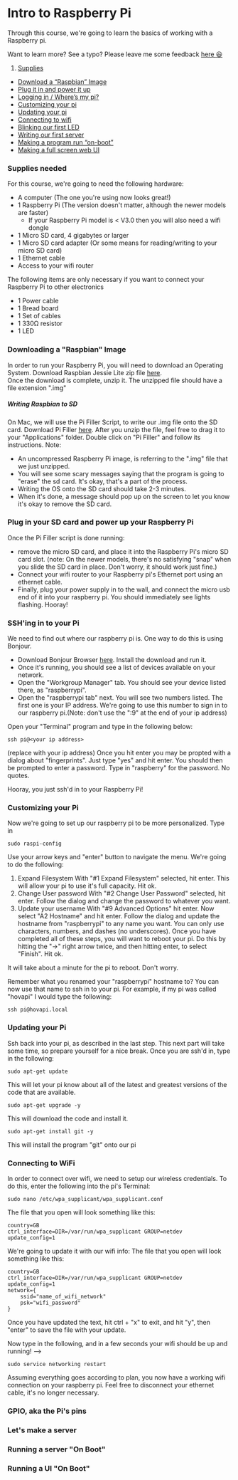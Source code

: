 # Intro to Raspberry Pi

Through this course, we're going to learn the basics of working with a Raspberry pi.  

Want to learn more? See a typo? Please leave me some feedback [here :smiley:](https://github.com/matthova/rpi-intro/issues)

1. [Supplies](#supplies)
- [Download a “Raspbian” Image](#raspbian)
- [Plug it in and power it up](#power)
- [Logging in / Where’s my pi?](#ssh)
- [Customizing your pi](#config)
- [Updating your pi](#update)
- [Connecting to wifi](#wifi)
- [Blinking our first LED](#blink)
- [Writing our first server](#server)
- [Making a program run “on-boot”](#systemd)
- [Making a full screen web UI](#ui)

### <a name="supplies"></a>Supplies needed
For this course, we're going to need the following hardware:
- A computer (The one you're using now looks great!)
- 1 Raspberry Pi (The version doesn't matter, although the newer models are faster)
  * If your Raspberry Pi model is < V3.0 then you will also need a wifi dongle
- 1 Micro SD card, 4 gigabytes or larger
- 1 Micro SD card adapter (Or some means for reading/writing to your micro SD card)
- 1 Ethernet cable
- Access to your wifi router

The following items are only necessary if you want to connect your Raspberry Pi to other electronics
- 1 Power cable
- 1 Bread board
- 1 Set of cables
- 1 330Ω resistor
- 1 LED

### <a name="raspbian"></a>Downloading a "Raspbian" Image
In order to run your Raspberry Pi, you will need to download an Operating System. Download Raspbian Jessie Lite zip file [here](https://www.raspberrypi.org/downloads/raspbian/).  
Once the download is complete, unzip it. The unzipped file should have a file extension ".img"
##### Writing Raspbian to SD
On Mac, we will use the Pi Filler Script, to write our .img file onto the SD card. Download Pi Filler [here](http://ivanx.com/raspberrypi/files/PiFiller.zip).
After you unzip the file, feel free to drag it to your "Applications" folder. Double click on "Pi Filler" and follow its instructions.
Note:
- An uncompressed Raspberry Pi image, is referring to the ".img" file that we just unzipped. 
- You will see some scary messages saying that the program is going to "erase" the sd card. It's okay, that's a part of the process.
- Writing the OS onto the SD card should take 2-3 minutes.  
- When it's done, a message should pop up on the screen to let you know it's okay to remove the SD card.  

### <a name="power"></a>Plug in your SD card and power up your Raspberry Pi
Once the Pi Filler script is done running:
- remove the micro SD card, and place it into the Raspberry Pi's micro SD card slot. (note: On the newer models, there's no satisfying "snap" when you slide the SD card in place. Don't worry, it should work just fine.)
- Connect your wifi router to your Raspberry pi's Ethernet port using an ethernet cable. 
- Finally, plug your power supply in to the wall, and connect the micro usb end of it into your raspberry pi. You should immediately see lights flashing. Hooray!

### <a name="ssh"></a>SSH'ing in to your Pi
We need to find out where our raspberry pi is. One way to do this is using Bonjour.
- Download Bonjour Browser [here](http://www.tildesoft.com/files/BonjourBrowser.dmg). Install the download and run it. 
- Once it's running, you should see a list of devices available on your network.
- Open the "Workgroup Manager" tab. You should see your device listed there, as "raspberrypi". 
- Open the "raspberrypi tab" next. You will see two numbers listed. The first one is your IP address. We're going to use this number to sign in to our raspberry pi.(Note: don't use the ":9" at the end of your ip address)

Open your "Terminal" program and type in the following below:
```
ssh pi@<your ip address>
```
(replace <your ip address> with your ip address)
Once you hit enter you may be propted with a dialog about "fingerprints". Just type "yes" and hit enter. 
You should then be prompted to enter a password. Type in "raspberry" for the password. No quotes.

Hooray, you just ssh'd in to your Raspberry Pi!

### <a name="config"></a>Customizing your Pi
Now we're going to set up our raspberry pi to be more personalized. Type in
```
sudo raspi-config
```
Use your arrow keys and "enter" button to navigate the menu.
We're going to do the following:
1. Expand Filesystem
  With "#1 Expand Filesystem" selected, hit enter. This will allow your pi to use it's full capacity. Hit ok.
2. Change User password
  With "#2 Change User Password" selected, hit enter. Follow the dialog and change the password to whatever you want.
9. Update your username
  With "#9 Advanced Options" hit enter. Now select "A2 Hostname" and hit enter. Follow the dialog and update the hostname from "raspberrypi" to any name you want. You can only use characters, numbers, and dashes (no underscores).
Once you have completed all of these steps, you will want to reboot your pi. Do this by hitting the "->" right arrow twice, and then hitting enter, to select "Finish". Hit ok.

It will take about a minute for the pi to reboot. Don't worry.

Remember what you renamed your "raspberrypi" hostname to? You can now use that name to ssh in to your pi. For example, if my pi was called "hovapi" I would type the following:
```
ssh pi@hovapi.local
```

### <a name="update"></a>Updating your Pi
Ssh back into your pi, as described in the last step.
This next part will take some time, so prepare yourself for a nice break. 
Once you are ssh'd in, type in the following: 
```
sudo apt-get update
```
This will let your pi know about all of the latest and greatest versions of the code that are available.
```
sudo apt-get upgrade -y
```
This will download the code and install it.
```
sudo apt-get install git -y
```
This will install the program "git" onto our pi

### <a name="wifi"></a>Connecting to WiFi
In order to connect over wifi, we need to setup our wireless credentials. To do this, enter the following into the pi's Terminal:
```
sudo nano /etc/wpa_supplicant/wpa_supplicant.conf
```
The file that you open will look something like this:
```
country=GB
ctrl_interface=DIR=/var/run/wpa_supplicant GROUP=netdev
update_config=1
```
We're going to update it with our wifi info:
The file that you open will look something like this:
```
country=GB
ctrl_interface=DIR=/var/run/wpa_supplicant GROUP=netdev
update_config=1
network={
    ssid="name_of_wifi_network"
    psk="wifi_password"
}
```
Once you have updated the text, hit ctrl + "x" to exit, and hit "y", then "enter" to save the file with your update.

Now type in the following, and in a few seconds your wifi should be up and running! -->
```
sudo service networking restart
```

Assuming everything goes according to plan, you now have a working wifi connection on your raspberry pi. Feel free to disconnect your ethernet cable, it's no longer necessary.

### <a name="blink"></a>GPIO, aka the Pi's pins


### <a name="server"></a>Let's make a server


### <a name="systemd"></a>Running a server "On Boot"


### <a name="ui"></a>Running a UI "On Boot"
